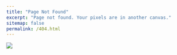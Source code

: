 ```yaml
---
title: "Page Not Found"
excerpt: "Page not found. Your pixels are in another canvas."
sitemap: false
permalink: /404.html
---
```


![](https://media.licdn.com/dms/image/C5112AQEw1fXuabCTyQ/article-inline_image-shrink_1500_2232/0/1581099611064?e=1710374400&v=beta&t=LKfE3ie3occM50NiiYBq9mIgdJMjkeGnaiuREah4wEE)